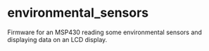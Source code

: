 # environmental_sensors
Firmware for an MSP430 reading some environmental sensors and displaying data on an LCD display.
